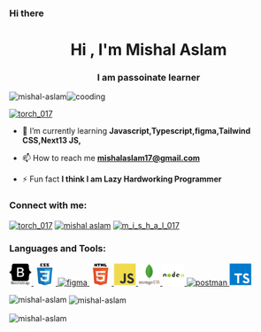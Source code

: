 ### Hi there 

<!--
**mishal-aslam/mishal-aslam** is a ✨ _special_ ✨ repository because its `README.md` (this file) appears on your GitHub profile.

Here are some ideas to get you started:

- 🔭 I’m currently working on ...
- 🌱 I’m currently learning ...
- 👯 I’m looking to collaborate on ...
- 🤔 I’m looking for help with ...
- 💬 Ask me about ...
- 📫 How to reach me: ...
- 😄 Pronouns: ...
- ⚡ Fun fact: ...
-->
<h1 align="center">Hi , I'm Mishal Aslam</h1>
<h3 align="center">I am passoinate learner</h3>

<img align="right" alt="cooding" width="400" src="https://images.squarespace-cdn.com/content/v1/535e680de4b0eea56c05a375/1418382653098-R129I5GTW1WXSQYCCATJ/linn.fritz.gif">

<p align="left"> <img src="https://komarev.com/ghpvc/?username=mishal-aslam&label=Profile%20views&color=0e75b6&style=flat" alt="mishal-aslam" /> </p>

<p align="left"> <a href="https://twitter.com/torch_017" target="blank"><img src="https://img.shields.io/twitter/follow/torch_017?logo=twitter&style=for-the-badge" alt="torch_017" /></a> </p>

- 🌱 I’m currently learning **Javascript,Typescript,figma,Tailwind CSS,Next13 JS,**

- 📫 How to reach me **mishalaslam17@gmail.com**

- ⚡ Fun fact **I think I am Lazy Hardworking Programmer**

<h3 align="left">Connect with me:</h3>
<p align="left">
<a href="https://twitter.com/torch_017" target="blank"><img align="center" src="https://raw.githubusercontent.com/rahuldkjain/github-profile-readme-generator/master/src/images/icons/Social/twitter.svg" alt="torch_017" height="30" width="40" /></a>
<a href="https://fb.com/mishal aslam" target="blank"><img align="center" src="https://raw.githubusercontent.com/rahuldkjain/github-profile-readme-generator/master/src/images/icons/Social/facebook.svg" alt="mishal aslam" height="30" width="40" /></a>
<a href="https://instagram.com/m_i_s_h_a_l_017" target="blank"><img align="center" src="https://raw.githubusercontent.com/rahuldkjain/github-profile-readme-generator/master/src/images/icons/Social/instagram.svg" alt="m_i_s_h_a_l_017" height="30" width="40" /></a>
</p>

<h3 align="left">Languages and Tools:</h3>
<p align="left"> <a href="https://getbootstrap.com" target="_blank" rel="noreferrer"> <img src="https://raw.githubusercontent.com/devicons/devicon/master/icons/bootstrap/bootstrap-plain-wordmark.svg" alt="bootstrap" width="40" height="40"/> </a> <a href="https://www.w3schools.com/css/" target="_blank" rel="noreferrer"> <img src="https://raw.githubusercontent.com/devicons/devicon/master/icons/css3/css3-original-wordmark.svg" alt="css3" width="40" height="40"/> </a> <a href="https://www.figma.com/" target="_blank" rel="noreferrer"> <img src="https://www.vectorlogo.zone/logos/figma/figma-icon.svg" alt="figma" width="40" height="40"/> </a> <a href="https://www.w3.org/html/" target="_blank" rel="noreferrer"> <img src="https://raw.githubusercontent.com/devicons/devicon/master/icons/html5/html5-original-wordmark.svg" alt="html5" width="40" height="40"/> </a> <a href="https://developer.mozilla.org/en-US/docs/Web/JavaScript" target="_blank" rel="noreferrer"> <img src="https://raw.githubusercontent.com/devicons/devicon/master/icons/javascript/javascript-original.svg" alt="javascript" width="40" height="40"/> </a> <a href="https://www.mongodb.com/" target="_blank" rel="noreferrer"> <img src="https://raw.githubusercontent.com/devicons/devicon/master/icons/mongodb/mongodb-original-wordmark.svg" alt="mongodb" width="40" height="40"/> </a> <a href="https://nodejs.org" target="_blank" rel="noreferrer"> <img src="https://raw.githubusercontent.com/devicons/devicon/master/icons/nodejs/nodejs-original-wordmark.svg" alt="nodejs" width="40" height="40"/> </a> <a href="https://postman.com" target="_blank" rel="noreferrer"> <img src="https://www.vectorlogo.zone/logos/getpostman/getpostman-icon.svg" alt="postman" width="40" height="40"/> </a> <a href="https://www.typescriptlang.org/" target="_blank" rel="noreferrer"> <img src="https://raw.githubusercontent.com/devicons/devicon/master/icons/typescript/typescript-original.svg" alt="typescript" width="40" height="40"/> </a> </p>

<p><img align="left" src="https://github-readme-stats.vercel.app/api/top-langs?username=mishal-aslam&show_icons=true&locale=en&layout=compact" alt="mishal-aslam" /></p>

<p>&nbsp;<img align="center" src="https://github-readme-stats.vercel.app/api?username=mishal-aslam&show_icons=true&locale=en" alt="mishal-aslam" /></p>

<p><img align="center" src="https://github-readme-streak-stats.herokuapp.com/?user=mishal-aslam&" alt="mishal-aslam" /></p>
